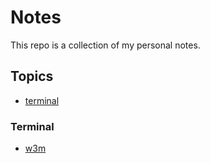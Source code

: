 # Notes
This repo is a collection of my personal notes.

## Topics
- [terminal](https://github.com/crazcalm/Notes#terminal)

### Terminal
- [w3m](https://github.com/crazcalm/Notes/blob/master/w3m_notes.md)